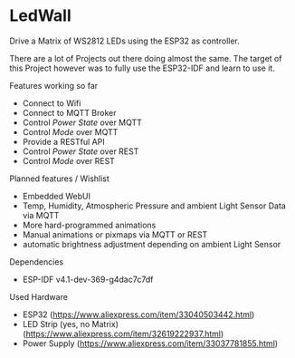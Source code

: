 # LedWall

Drive a Matrix of WS2812 LEDs using the ESP32 as controller.

There are a lot of Projects out there doing almost the same. The target of this Project however was to fully use the ESP32-IDF and learn to use it.

Features working so far
- Connect to Wifi
- Connect to MQTT Broker
- Control _Power State_ over MQTT
- Control _Mode_ over MQTT 
- Provide a RESTful API
- Control _Power State_ over REST
- Control _Mode_ over REST

Planned features / Wishlist
- Embedded WebUI
- Temp, Humidity, Atmospheric Pressure and ambient Light Sensor Data via MQTT
- More hard-programmed animations
- Manual animations or pixmaps via MQTT or REST
- automatic brightness adjustment depending on ambient Light Sensor

Dependencies
- ESP-IDF v4.1-dev-369-g4dac7c7df

Used Hardware
- ESP32 (https://www.aliexpress.com/item/33040503442.html)
- LED Strip (yes, no Matrix) (https://www.aliexpress.com/item/32619222937.html)
- Power Supply (https://www.aliexpress.com/item/33037781855.html)
